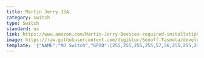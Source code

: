 ```yaml
---
title: Martin Jerry 15A
category: switch
type: Switch
standard: us
link: https://www.amazon.com/Martin-Jerry-Devices-required-installation/dp/B07GSTJ8TV
image: https://raw.githubusercontent.com/digiblur/Sonoff-Tasmota/development/jpgs/MJSwitch2.jpg
template: '{"NAME":"MJ Switch","GPIO":[255,255,255,255,57,56,255,255,21,17,255,255,255],"FLAG":0,"BASE":18}'
---
```

